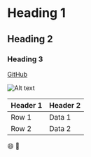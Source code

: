 # Heading 1
## Heading 2
### Heading 3

[GitHub](https://github.com)

![Alt text](https://github.githubassets.com/images/modules/logos_page/GitHub-Mark.png)

| Header 1 | Header 2 |
|----------|----------|
| Row 1    | Data 1   |
| Row 2    | Data 2   |

<!--- add Emojis: -->
:smile: :rocket: